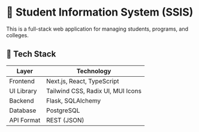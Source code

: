 # 📘 Student Information System (SSIS)
This is a full-stack web application for managing students, programs, and colleges.

## 🧱 Tech Stack

| Layer      | Technology                        |
| ---------- | --------------------------------- |
| Frontend   | Next.js, React, TypeScript        |
| UI Library | Tailwind CSS, Radix UI, MUI Icons |
| Backend    | Flask, SQLAlchemy                 |
| Database   | PostgreSQL                        |
| API Format | REST (JSON)                       |
